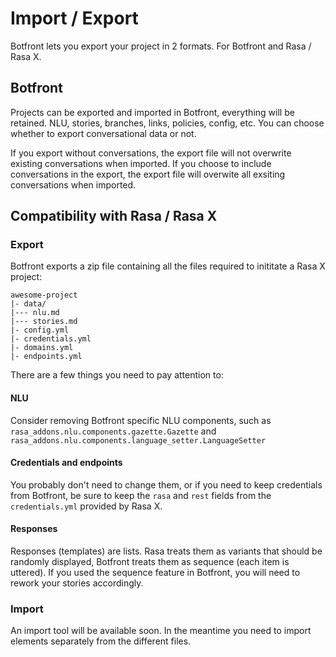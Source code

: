 # Import / Export

Botfront lets you export your project in 2 formats. For Botfront and Rasa / Rasa X.

## Botfront
Projects can be exported and imported in Botfront, everything will be retained. NLU, stories, branches, links, policies, config, etc. You can choose whether to export conversational data or not.

If you export without conversations, the export file will not overwrite existing conversations when imported. If you choose to include conversations in the export, the export file will overwite all exsiting conversations when imported.

## Compatibility with Rasa / Rasa X

### Export

Botfront exports a zip file containing all the files required to inititate a Rasa X project:

```
awesome-project
|- data/
|--- nlu.md
|--- stories.md
|- config.yml
|- credentials.yml
|- domains.yml
|- endpoints.yml
```

There are a few things you need to pay attention to:

#### NLU
Consider removing Botfront specific NLU components, such as `rasa_addons.nlu.components.gazette.Gazette` and `rasa_addons.nlu.components.language_setter.LanguageSetter`

#### Credentials and endpoints
You probably don't need to change them, or if you need to keep credentials from Botfront, be sure to keep the `rasa` and `rest` fields from the `credentials.yml` provided by Rasa X.

#### Responses
Responses (templates) are lists. Rasa treats them as variants that should be randomly displayed, Botfront treats them as sequence (each item is uttered). If you used the sequence feature in Botfront, you will need to rework your stories accordingly.

### Import
An import tool will be available soon. In the meantime you need to import elements separately from the different files.